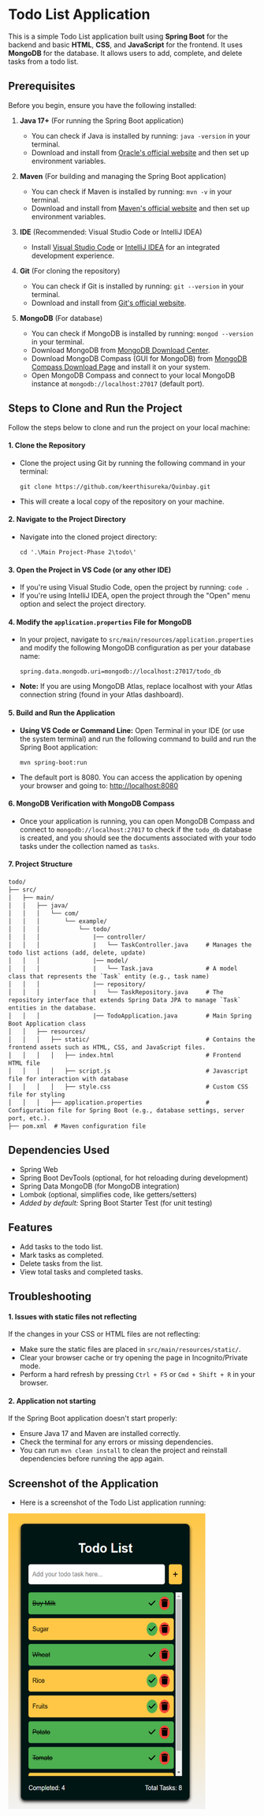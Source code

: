 # Todo List Application

This is a simple Todo List application built using **Spring Boot** for the backend and basic **HTML**, **CSS**, and **JavaScript** for the frontend. It uses **MongoDB** for the database. It allows users to add, complete, and delete tasks from a todo list.

## Prerequisites

Before you begin, ensure you have the following installed:

1. **Java 17+** (For running the Spring Boot application)
   - You can check if Java is installed by running: `java -version` in your terminal.
   - Download and install from [Oracle's official website](https://www.oracle.com/java/technologies/javase/jdk17-archive-downloads.html) and then set up environment variables.

2. **Maven** (For building and managing the Spring Boot application)
   - You can check if Maven is installed by running: `mvn -v` in your terminal.
   - Download and install from [Maven's official website](https://maven.apache.org/download.cgi) and then set up environment variables.

3. **IDE** (Recommended: Visual Studio Code or IntelliJ IDEA)
   - Install [Visual Studio Code](https://code.visualstudio.com/) or [IntelliJ IDEA](https://www.jetbrains.com/idea/) for an integrated development experience.

4. **Git** (For cloning the repository)
   - You can check if Git is installed by running: `git --version` in your terminal.
   - Download and install from [Git's official website](https://git-scm.com/).

5. **MongoDB** (For database)
   - You can check if MongoDB is installed by running: `mongod --version` in your terminal.
   - Download MongoDB from [MongoDB Download Center](https://www.mongodb.com/try/download/community).
   - Download MongoDB Compass (GUI for MongoDB) from [MongoDB Compass Download Page](https://www.mongodb.com/try/download/community) and install it on your system.
   - Open MongoDB Compass and connect to your local MongoDB instance at `mongodb://localhost:27017` (default port).

## Steps to Clone and Run the Project
Follow the steps below to clone and run the project on your local machine:

#### 1. Clone the Repository
- Clone the project using Git by running the following command in your terminal:
    ```
    git clone https://github.com/keerthisureka/Quinbay.git
    ```
- This will create a local copy of the repository on your machine.

#### 2. Navigate to the Project Directory
- Navigate into the cloned project directory:
    ```
    cd '.\Main Project-Phase 2\todo\'
    ```

#### 3. Open the Project in VS Code (or any other IDE)
- If you're using Visual Studio Code, open the project by running: `code .`
- If you're using IntelliJ IDEA, open the project through the "Open" menu option and select the project directory.

#### 4. Modify the `application.properties` File for MongoDB
- In your project, navigate to `src/main/resources/application.properties` and modify the following MongoDB configuration as per your database name:
    ```
    spring.data.mongodb.uri=mongodb://localhost:27017/todo_db
    ```
- **Note:** If you are using MongoDB Atlas, replace localhost with your Atlas connection string (found in your Atlas dashboard).

#### 5. Build and Run the Application
- **Using VS Code or Command Line:** Open Terminal in your IDE (or use the system terminal) and run the following command to build and run the Spring Boot application:
    ```
    mvn spring-boot:run
    ```
- The default port is 8080. You can access the application by opening your browser and going to: [http://localhost:8080](http://localhost:8080)

#### 6. MongoDB Verification with MongoDB Compass
- Once your application is running, you can open MongoDB Compass and connect to `mongodb://localhost:27017` to check if the `todo_db` database is created, and you should see the documents associated with your todo tasks under the collection named as `tasks`.

#### 7. Project Structure
```
todo/
├── src/
│   ├── main/
│   │   ├── java/
│   │   │   └── com/
│   │   │       └── example/
│   │   │           └── todo/
│   │   │               |── controller/
│   │   │               |   └── TaskController.java     # Manages the todo list actions (add, delete, update)
│   │   │               |── model/
│   │   │               |   └── Task.java               # A model class that represents the `Task` entity (e.g., task name)
│   │   │               |── repository/
│   │   │               |   └── TaskRepository.java     # The repository interface that extends Spring Data JPA to manage `Task` entities in the database.
│   │   │               |── TodoApplication.java        # Main Spring Boot Application class
│   │   ├── resources/
│   │   │   ├── static/                                 # Contains the frontend assets such as HTML, CSS, and JavaScript files.
│   │   │   │   ├── index.html                          # Frontend HTML file
│   │   │   │   ├── script.js                           # Javascript file for interaction with database
│   │   │   │   ├── style.css                           # Custom CSS file for styling
│   │   │   ├── application.properties                  # Configuration file for Spring Boot (e.g., database settings, server port, etc.).
├── pom.xml  # Maven configuration file
```

## Dependencies Used
- Spring Web
- Spring Boot DevTools (optional, for hot reloading during development)
- Spring Data MongoDB (for MongoDB integration)
- Lombok (optional, simplifies code, like getters/setters)
- *Added by default:* Spring Boot Starter Test (for unit testing)

## Features
- Add tasks to the todo list.
- Mark tasks as completed.
- Delete tasks from the list.
- View total tasks and completed tasks.

## Troubleshooting
#### 1. Issues with static files not reflecting
If the changes in your CSS or HTML files are not reflecting:
- Make sure the static files are placed in `src/main/resources/static/`.
- Clear your browser cache or try opening the page in Incognito/Private mode.
- Perform a hard refresh by pressing `Ctrl + F5` or `Cmd + Shift + R` in your browser.

#### 2. Application not starting
If the Spring Boot application doesn't start properly:
- Ensure Java 17 and Maven are installed correctly.
- Check the terminal for any errors or missing dependencies.
- You can run `mvn clean install` to clean the project and reinstall dependencies before running the app again.

## Screenshot of the Application
- Here is a screenshot of the Todo List application running:
<img src="./ss-todo.png" alt="Todo List Application Screenshot" width="400" height="600" />